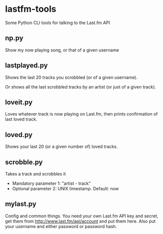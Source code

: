 lastfm-tools
============

Some Python CLI tools for talking to the Last.fm API

np.py
-----
Show my now playing song, or that of a given username


lastplayed.py
-----------

Shows the last 20 tracks you scrobbled (or of a given username).

Or shows all the last scrobbled tracks by an artist (or just of a given track).

loveit.py
---------

Loves whatever track is now playing on Last.fm, then prints confirmation of last loved track.

loved.py
---------

Shows your last 20 (or a given number of) loved tracks.

scrobble.py
-----------

Takes a track and scrobbles it
 * Mandatory parameter 1: "artist - track"
 * Optional parameter 2: UNIX timestamp. Default: now

mylast.py
---------

Config and common things. You need your own Last.fm API key and secret, get them from http://www.last.fm/api/account and put them here. Also put your username and either password or password hash.


